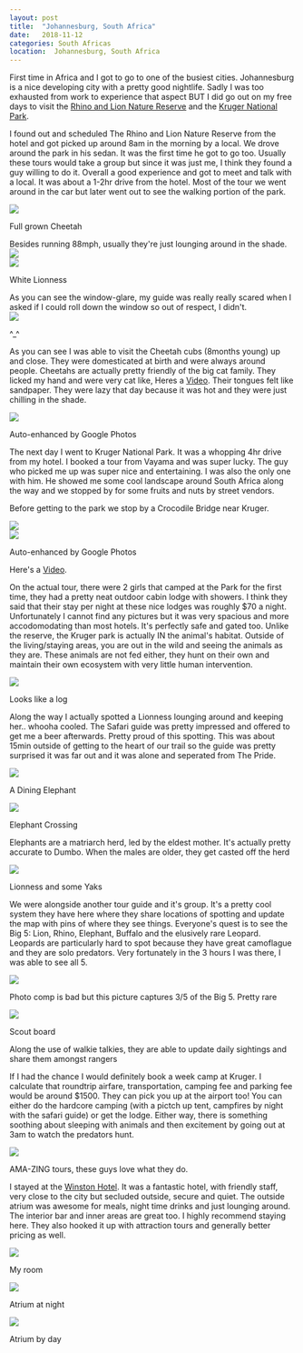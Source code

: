 ```yaml
---
layout: post
title:  "Johannesburg, South Africa"
date:   2018-11-12
categories: South Africas
location:  Johannesburg, South Africa
---
```


First time in Africa and I got to go to one of the busiest cities. Johannesburg is a nice developing city with a pretty good nightlife. Sadly I was too exhausted from work to experience that aspect BUT I did go out on my free days to visit the <a href="https://www.tripadvisor.com/Attraction_Review-g1846688-d2277525-Reviews-Rhino_and_Lion_Nature_Reserve-Krugersdorp_Greater_Johannesburg_Gauteng.html">Rhino and Lion Nature Reserve</a> and the <a href="http://www.krugerpark.co.za/">Kruger National Park</a>.

I found out and scheduled The Rhino and Lion Nature Reserve from the hotel and got picked up around 8am in the morning by a local. We drove around the park in his sedan. It was the first time he got to go too. Usually these tours would take a group but since it was just me, I think they found a guy willing to do it. Overall a good experience and got to meet and talk with a local. It was about a 1-2hr drive from the hotel. Most of the tour we went around in the car but later went out to see the walking portion of the park. 

<div class="post-image">
<img src="https://lh3.googleusercontent.com/yNJop6rGDzZdfqnXJ-G4cixl5KEMH4HZgsFnifBuGzbVgUokFJhBO14Q_WnQSxXCTTskCbIGuWQn1Dd-x9ETsHSKcIMOwKolLjVsFOwwegeg3SOiUEtzy3Hi_-CbPvMVZcMfF0j0aspV4su0f6_DA_RYLJWUclQtk97FS8SYy0_u7lb-Muiwbl3Wr1FAW6tXQeBNerGr089Wut0VZX60QLzIwWxrIGF_Gc9jJrVJwlweHKlMffOdbclPZCjKSIbEM-H-E614KUef-w-ecSRGhy_y-O6Mac5QWtHSI4ma4cBHC9TJkHxDW2GHWbumW1dlu8mmY0xDAX6TIz8xPhtGkDC-GeO8TZmNwBLBUjVkyJaQyQcRZF3She8ee27N5-upXsTA5vejxFr-vn6yu2i45qdzFg8yZv5wv-4yU_UVMu5sMPE8gzhZoaey8LbroSWCtXwHJai2RAG70_ozT90cop8NsBMC511mqqDow1jrMexl7hneiDteBwflmyAbbks_cN3Fvh_OFDDAb_AnU7KxZbIbeaMw1szQ-398DDnhgh1nsnpeEvq88PvT-dnNhJ-ELdhXNcyq2TQ50neEgkA8B5nAPtp-KbPNMlDUpqrubgI_9WhT0gUtKJFvVm1gmPY0sKHirV8jw-e6JuleodOknYLomw4vcsGkwY-B5kR8rlfTNVRKBHOMxLqju1OZRNXTQVCHN6oy33aF=w1998-h1498-no">
<p class="post-image-caption">Full grown Cheetah</p></div>
Besides running 88mph, usually they're just lounging around in the shade.

<div class="post-image">
<img src="
https://lh3.googleusercontent.com/rAL_pQ8-EEzeyBVByY1OB-_8WG1FPEqF299hCoWHotqKQTHatoaFVfTNVaBGZ2WG-jOELdlO7qyKySo85hc89bmFZSTMdon_wCy2dd4xTjVnDFhj3VAUGSk-MiakED6pIJcqD-D6FXrXSM-p4Aq6rEFWGsO8yeTLl6AB6oDvX5OaG90rFg2HMsvx9RUvwYF0UBZ1tZOiPLgbZSPBdRhopiFWqpIjkqAI9gqrDs7hvKyTCJplYReZ9vgYu-vreM8PA4WCcuVVwhKgs0IzbWyiGQNbWqREBtc6cSCYsKyH-7ceK2M8zrlU0fnHtz1Xb_axawHZfvAB6nAG44k5D8-dn0-Zt_6eO4xwPR1xc-XPj4LW_aFSPKgmlDHc_TrYQmr_KqTVph39Q8wWcNN7sWx0Hug_My2BkKG637AF2qEt3bKw1rTH8y5xagFipY9MyyeLTb0YEdeXsrxEXCg58pnPytDtd1WIWbLTTTGZRX3DWCIsybpURrk6Y7CBXrbzOYVwhS_UBMbOL_D6hGTlk2DYtZEave-6_PceLw2ZzZMVSoxLpfuqlCVPZBm-bv3hfZAzr_pZWNc37h-KUJApDOvqiFrbWTnIXA42T2CrAC2kiJlWHH7K7J2zmHABXW0mwuxfkoweet7nSspN1zwb5V-5UZCE-oJXzdMTb4HMm5AQRRICKPcZSTpL0JwFBmfT2OrQ1aM4YF-nWrUL=w1998-h1498-no
">
</div>

<div class="post-image">
<img src="
https://lh3.googleusercontent.com/gIis0EI8qWCH-ebS0COb6bDLN-vzDeDNctsJT_-9GX85aB2cDdkw3JY-v9bZhrablZRV8_vdTzdSa98pBZNQJJaKI4u8V0vEk2FgRnwCda1KWnWT7RarOp8iRgT2Hi8IiVLXEmXzHbO2o5tzhYfXNVFkc2PnArt2vp-rZXndIabaXRM_k1sUlV2nAJ46o3norVtVjecg7lk-cEJc-FvXA8uusfFCW1pm2ujG_gw3DtwrG3msOwypJij1_EO2jcfoeVvScinauOTmROQwf5qq3w6ud_L-2Fo45HWXHkuGu_nSJLDaJMPKqtJz4uKsc6VPKG-LorM5HbRi2BNRQScZxkdTETuCRDvQmSbYjpOjE8vQPw5J2LJqdyYH7ilZGoqUPRnY_hTi6wh18aITuuD-zgCZq5pRx7ya74f8E800SeX9lJd_L8QsMzB5AmxbkvAEU4dCb65Xv32gAZ84-xEBo-0A_w0xQSMSIkGi2qKq7ma5P3Iov-40SCsEhkkDT4MS02OpIOUUzR8LtyvgKTFrVuCIVpFdo88ojgTo4o2ma2HxpDzGe1cpmIFmO8Letv3Pnjdu9Fv23uEiJcUAPqXebkrnMctVoW6_b9_1lMdjyC88t5p0ZVwjmpBaUyzrA8Szazw3nbSgwlY9PyovcEa0Iqutl1XJ1UrFIL28GSvlrOu2E-lFKmPVSeC2PsNf9n1pk6iFG8kHpYSX=w1998-h1498-no
">
<p class="post-image-caption">White Lionness</p>
</div>
As you can see the window-glare, my guide was really really scared when I asked if I could roll down the window so out of respect, I didn't.

<div class="post-image">
<img src="https://lh3.googleusercontent.com/TdhBpa7zVYnXS8ENKYvlmJrmRgkIFAwxLSfmTI9q5ZjkUomdQbYBHhiuEu1Ea5VTRl0wtroT2mWlV2fW7nQYQSDlyjaHUHZKkNgivMMvZa4M2bvdOF4SwIJ8-KRngHLhYDBDJaKqpErL9_tMF9ysYnUD9sZgg0_Jgyv__Gp7GBH7mEe_5BW5Wa3tBh2f2jx7YTBjhhWirb0iU5m5CBjFWjEM7ZkNANc2E1lJFTFvwDwmuRgY3j6JeYIVsp8ICSJW5PT8EIoAofKg6EPZNEQFXNc9f2JYrjdGOQ7EHy9cFbwJ3bsvNjvKh68sHrL9SOhKeF6sy_d8s4JIrTV-WSaEUNNr_ucdo3TBxp7geBm8LkFzU0fW3Jbg5QcNUkckbgJoH6Xt09ojXh7phADVv8SCy70XCzOBzDnYhxzKLdaXvqox2Pc4-srh-5V9j46j4_ooAyZpjnadklKHz8RNOpX8_crQozGitafbewESEges075DH3i7cC4nZqcUt6sTATqkCbJapbj7KXlXfeaG2QjKuE0ukaTQvDOmrdGqv-zwRUmnCOvN59BAOHjXewQX3knhuI9YZWhIR_paaLrWVtaJGPa4YADaVbz8ATELl1Vm_PsviA4BAzcWONgdoX3fdkpW8BznMefmkohmWWMX1rdMdDhPXec3EhX8MheAspm73AMBDVaXGwRrqutfx6a4NshKLAn98KBhZ_P8=w1626-h1220-no">
<p class="post-image-caption">^_^</p></div>

As you can see I was able to visit the Cheetah cubs (8months young) up and close. They were domesticated at birth and were always around people. Cheetahs are actually pretty friendly of the big cat family. They licked my hand and were very cat like, Heres a <a href="https://photos.google.com/u/1/share/AF1QipNM2YYoCLtlKUkvrLo9BXXwMXg44huhXAkSTu836Yh3LcAWvYJmkanCJEj-ZMHaGw/photo/AF1QipMZlIseMQasEjkNtCEJN9MD10PzchTysVc6z7c?key=Y1lIeTdoZm02SVBmY1paSDdCdmJTdGJac01veVF3">Video</a>. Their tongues felt like sandpaper. They were lazy that day because it was hot and they were just chilling in the shade. 


<div class="post-image">
<img src="
https://lh3.googleusercontent.com/dsX9ckbKm7c5xeAraTXjHmCHwlA_wKZVKTj_IJXn3UY_4ZA7JPsrdLUFhbX9r5wo3MlLUXv5rMeEkEBqOjUNm3YRq7PMps92YXKlS4hQOkGATC_pcFzxfJ-5FMTVgoqPMclsI_GDzpaXwKy_B3nClcvoKfuzKif8Im-rLzQTqV2KuYKg8siOErqLwlvzrEY-MwUNfjLhxZ5YzYIVc6oxTbh21_OwMMnPGLmHjcHGme1AgXdiNC6d93tE0X2qKdCH0PX-wqhr0f4ne5XarDpGfvls-FuCVA_srp3f5l5q9fE0NVJSLeEbkqBgcRXhB56PXD-Qr6eGHWwm3eCOQDEqx0s5xFNvEh3MbIr9us4SzQo-14gDt4Y3PDG9_igqUj5BBJQdD658jWgONvkI3MjdNBZ3XMHr58ny-A4nMdayQZ3-mUvH0ZNYwusP5sqSYffPakkDmq0BVTUBXZDj75ToU_z-aX3benMPOaHpbrUz59pe9JaJc-qSafXoX9uoE3btSr1FDW4CWsaGiqh4CymcQkKrSi_skNignfKdznGOSO6LcfpMchpWtH_WV3rTdw0w1wQonIzF3FZ600aFpvzs77DxtBuqRonAbAToNxdMIjHW_sFXFHDki3bbCIB1kBZgWN4e3cKqi6udP1rplT6Wkuaw-bW9vy6cYHZgO-5sg3kG3cf3En-K4C9mGBIH5CiNtymyU3vKKtJ2=w1998-h1498-no
">
<p class="post-image-caption">Auto-enhanced by Google Photos</p>
</div>


The next day I went to Kruger National Park. It was a whopping 4hr drive from my hotel. I booked a tour from Vayama and was super lucky. The guy who picked me up was super nice and entertaining. I was also the only one with him. He showed me some cool landscape around South Africa along the way and we stopped by for some fruits and nuts by street vendors. 

Before getting to the park we stop by a Crocodile Bridge near Kruger.

<div class="post-image">
<img src="https://lh3.googleusercontent.com/7sB5-hDpOoDIs_2Ce5UquSyf0lxinGfn_ALbylO3eOjU9USv_uZSiB2KPxlVXcRwFwMaa55A52dmdLfxEspGqWSJL9h2qSCeNbRe6-1zazxVM0CLYRFdBMTNq3yNTKSR_3QkbLh0Ojmr3CqtxvjfRMiX9EPHAMnWpXAQImg8keXkwI9-h-RGLtCBr5Z46Ak0WB_9ZbpPFawUsAVrMOHvHvCful57D98tnCxs7fjjtsYJFNdMAbeYZwVf8NxqXW_75-mcIN0o7CqFycH61zJ1gwNQS2gKpjIMUdWv52R1m9SV6NsGL3tVid5TTAEcuRofj1PI_kkxVqXIe3dZk8qfLxY2i-eG7Kv-fY0PROezKbUFqIv-8qpT8O1veNphebJD3WFyvtb7bqoVoDNj2jOHBKXpzhL0Np6RR-ZjKMTddgq9F_lWKQGy0sTOgpdc9ZVpdTl0TrL_T72ZEWgmDHWtaWpo4g5JAyPGS8wbWZM85awrBLd1Ako9EC0n340yclh1MXo7v_OCsvNPqdNTRoO763ucrefJkVH1icTUysrn4j72l0zhj39iFE_tOtXsLNcC_65fkrRyxouZdBSqydo-ilVdqiLcGpTJCm597BmLK7N3-QhT-30Z9iNMegcRtIG4NbSVj_TLG4Mn0JDAegZY5dFz07YtVqrScp5PHn8RXhFMTfcdPrnFpoxl2w2ti6n0aPJ_YXmTXT9e=w1124-h1498-no"></div>

<div class="post-image">
<img src="https://lh3.googleusercontent.com/NkjN82uoryPIHeVa4N3GOld-y4_zTdaj-usQidp44I-h1xBCA2UaAjLvwTgenPxOXsltfI4164ttrYHEYCcJEzGgHm4x2mnE1UHQum_koYLOtLGLmiHhedJIzggm84NP-5OJAAuTttdazL_8N_VPcfUgOz_RkvVJRdM5wywge1ZQaw5o3Vj555_PMeS4HlaVfJNENQa6psGiVtGRrt8g8fPomLewE2amcY4kHV2YAePu6wdGKc9rDge8topIAUoWCU65NsgzsmfD-L1MdGlNs_WoBspJGXnbqmgG6vCuYR1oE29fLBYbL4SkcRFXFW4Uq0BnU8PjIYj7HBO4TFcnfc_Ge0LpJ40RtooOX3yrC2CgxnIqt3rQ9dNJWZDOE5BLlJ1QSWr-wuxeEFwsIduKlNzHVpiX2OQe9HNjp_s-32cHZfF_NasySL8Hjt7OPWLJYbHEp3f8m0zKKoxmu4Ayz7p_DvKaBeTfLoE4U7zepu0gzi4_7OvLbItKE50A8fj1O6UVEZZBwbnOuc9JsHN954kYjgqwlbDiHVQWUS2g0wvFxriW8n5hv00qKefsLGreYMOCiHl65CNNaiJHo4oLdPeaJcUB1DjrYUYG6UMQgOFHbsux5MKkSiqDOzvUzoSteuFPTWoA1qIMQTYSvMrNsgdZPT6ABmUn2vgYurPuvxUi6CKGbLzCNzJ7SeiK6bQrdnV_t7S1Paq5=w1758-h1320-no"><p class="post-image-caption">Auto-enhanced by Google Photos</p></div>

Here's a <a href="https://photos.app.goo.gl/WPCi93SwuWpV8hy37">Video</a>. 

<p>
On the actual tour, there were 2 girls that camped at the Park for the first time, they had a pretty neat outdoor cabin lodge with showers. I think they said that their stay per night at these nice lodges was roughly $70 a night. Unfortunately I cannot find any pictures but it was very spacious and more accodomodating than most hotels. It's perfectly safe and gated too. Unlike the reserve, the Kruger park is actually IN the animal's habitat. Outside of the living/staying areas, you are out in the wild and seeing the animals as they are. These animals are not fed either, they hunt on their own and maintain their own ecosystem with very little human intervention.



<div class="post-image">
<img src="https://lh3.googleusercontent.com/6j1_FkEBkta5KXr9upgViQ6-TWNTq5ul2IXP7yw4JY67xHEAFX75kq4Ui147u6ww8IwDeJFrEF1n1x62ic1X2ZRDPNHxxBGvtBpscED3828RH30KHvI6icQ7VWnpYkk-6d1t3XonX-rGOP2H8L_oKhUYQ5BqgdYTKC9_pY37k77b6oD8wZRNZwCh0GZoLpjCB8R3iV0f6OGKC7wJsTXHY8tXPT5H2b281slwqS87e80SVZwKu1M2RuNuZqePevM1teU7jBlZob7LxtOoBus5Pxmvy2pgd2OQ0pycj-9NCSgIDn1xtaJWVNRZ_wfC5jWVg2LPmU3nXX9_LPJzG82r7y6Dq2ioUzCzWfmhZO5voXVQKifOru0kv9cFWgucnFVyVVQ8hcyInY7BHtGLtnpVhaG048eQmbE_7EGVmInEI9l2U-UfUC4gft7xFNbK9CFZ-TFJaBfVsf7t1XkplNWZNud-3xyUYuzClz4k4f1cLT6GjYrgpcqY0hpowo5xmPPMBd5Yq62qoHMKsvgehJ0KjT-06rVbXRkpkbN29qex0_nIEY3iChkOjB8C2oN0MJuIonlED7HXUsE8wHyz6FkFLGiyE9_jjtjidSW28sI3P0y0CSL0R-CjFiWSLwKN85Ihfm24Uv7LxWu_Dp0E6fKTh9DFA84nn9Rs3FN7D8TiBpu9h8BsMgeHl7PX7bpfYK3ciha7MFb1f8pW=w1758-h1320-no">
<p class="post-image-caption">Looks like a log</p>
</div>

<p> Along the way I actually spotted a Lionness lounging around and keeping her.. whooha cooled. The Safari guide was pretty impressed and offered to get me a beer afterwards. Pretty proud of this spotting. This was about 15min outside of getting to the heart of our trail so the guide was pretty surprised it was far out and it was alone and seperated from The Pride.

<div class="post-image">
<img src="https://lh3.googleusercontent.com/o217zOmJYxEHfAdmGhj8WgtS3tC0ngIfX0qMM-fXrFT6UTNqea2rMyQlyLKq0fR5iJaYbe8tj3w1XYcqrhUrwQvxmRjYLUCKu2D6l1BmZC4xD4DYkkaHrOfiwuKiRprEwSz1BpBCkN2BQ7-u4pnCxV6OlVFXylyintt2IgS9Lb8EAtAEOCyUstSAlPqEOej0xWcaD55idkkdTvnPWBKGVocQdZwYa8Lizlr2Zd0qGDZH3_HHGCyCT6nDuxdjtJtpligmiwZQdBxmYPbo0hn0l5uv8Wge_krr8Y8-QXT1EZUeDZCnLdpv89r-MAOyI_NkhjzHDmh5og03irWLWoO-teQfH9pGtlPZfpFa5NSHnqc8mRuNQcJdxvSGEbgYtaLKB_lkfS5n6CzP2824gp6n1358xrQdene0VPz8c6mRiNV8fAsVngzQCfU_7Dws0CKRZ5ZYXRYfVnD-0P8qFCnCUgO1eu7JPAriutYotKZ-ZADbtbGwKv5Y-OHJbnrfAyhJYTgw8I4Ltg-QSHYXcrdsuRhWzfzYBfhfq0u1kMpqKNGf82PnS15Fxu3F3R9C4IaSDTKEDzZBWoQCmKxWoF6RVHB4ysbhy8UKvybsuD5AhsHwHxfE-SbDoU5Vn9czInj1sBWKHVvNgf3Kjc5JmVo-ciRUsykoenB8-xiDqw5SinzhVvZsfS6Od5gqnq_cN-WyupAf3HZZBBl3=w2190-h1642-no">
<p class="post-image-caption">A Dining Elephant</p>
</div>

<div class="post-image">
<img src="https://lh3.googleusercontent.com/n7bopcNHEdJ2-HKpetMBFfqZGNbTvAwmxSy41KWdr1r8IAOZvXY382uDLVTHgjxL2NPFWgvwii26LfYV_no_KNQvg4XWq-ibgLtA8dpMc4KxgJbpRBEXbwEi_Oknuo6oao774TLCRphtzhS6Kb_lyS-HqJgJcVh2SlGq5WqSkVSEO7LqkE2iVVanS3ggnLcI56qfmb7KiTCKsv110-QQ3OHkBtM6Wbk3WJdrW6p4RJvYFDEhkmIWPIU2VHgkWmTiKRcFIcYpSKkZZlko8iTi2OQTUGZpDum32N7G2HIFM9sQv3L0-6XfOBoekCGFV3qPx1H99GJArLZWNN1mgLkYMaPizT3YA2k2gAO_yIMKtncLnf0FB32tQNKu-D5EZEv-Y9c-Yf0uFtDMt6MjVSxllP4fwKyPX2a2Jk8lbrN6mJh_0bBnGExdkunfI65JaKbY1ECFIAPVtiy9hHhQqvCwmYUePT5jyw5c4Noj1ZtIHQ5TyasPJZzconYXLi_D4p0R7EjNYbKJlFqp1GeyG8Ju23fqZHiwa2g9r2S1m2wR0FwnDzcK36VvF_-qJ_PzpaSovXKHUm-YpNBFy1V3s0ygdlzIEaTLJcBIxNHAescB2w69503oF02LlxbKUnQF5X030dn7G9eQDX20GlX1FU-8hWjW-PZjz9J63Ng3O5sAUFyRbrSPr4C9eoqfYYYW8beXt5FDSlm_SEWL=w2190-h1642-no">
<p class="post-image-caption">Elephant Crossing</p>
</div>

<p>Elephants are a matriarch herd, led by the eldest mother. It's actually pretty accurate to Dumbo. When the males are older, they get casted off the herd

<div class="post-image">
<img src="https://lh3.googleusercontent.com/dgu8xCsFfZqSkW8rJ2ssvsrl_R0RxeDOZaLhfAi08uRVdiRAjgqHIEpi1I9a6iwjHIz60fqNXYsItSllGCLzWq0A_8B63XKqFPxhv6K5UUyupKcPayOd4WlePXQj8MhzfWsfLVT5BW_tIswSSsOEM8gJL9L8NbXC2zFYfiUoH5pX5D9wgKHRrZDSS7K89Xk5Drh0TRtCOVYfW3_yg6sKohJMjZmRMNoBhTbOAPPGpxqnhTp7541yBcLC6H1G8zickn1EOiHV4BjAnRTIUSsv7lVVWQPHhkyQ1fP3DAadxMZiZO4rwyPiNd-HPfsNc1zN_R2IXohp97ySIm80kn0dEoxftb0PIc1z55n6rjOt85fPIHVoLRmc55DTjpHGmbWCDYEFtAa0KOZ--mxy86-5yOYNW7gkFZrzrPr6wyTzRgTCiD3KfuJqprioJ7QEH7e-WADH2b8DpLaUY3sQEMMuxlHz3r3WC2hBuk2IYJ_MqJeXTdEMkMtbU0qHU6ykKMMZ7L59BDFOw2hX5Si8j0OIttHH3A3_qFG4LwOcjTVhPemUbUKxlJjn3IwpjpuIZ4dtex_HW71i9G5cVaUjPiE0SdcPnO78IrbCRqrrTLaE_SDiHasgh3C_hB7zgqUoMwwc9D6oBQ4wT5VW2LInrvHQ-99tYVRKVeZC_lWE9oqfUVXfdeUAdfV6VkRnXV5KnizPfGMPbizjupYw=w2258-h1642-no">
<p class="post-image-caption">Lionness and some Yaks</p>
</div>

<p>We were alongside another tour guide and it's group. It's a pretty cool system they have here where they share locations of spotting and update the map with pins of where they see things. Everyone's quest is to see the Big 5: Lion, Rhino, Elephant, Buffalo and the elusively rare Leopard. Leopards are particularly hard to spot because they have great camoflague and they are solo predators. Very fortunately in the 3 hours I was there, I was able to see all 5. </p>


<div class="post-image">
<img src="https://lh3.googleusercontent.com/k2vCsvKT9On4EEpu6DSPoShGJRfeAyOpLsVMXejPTz23nMi2GxUZI02RWJwjZh1MwqNMIIkzgJSbEhFYn97U_P3q8v9CCLS5drNO7VnXzsDfQesfcEKc9vy17roklVFXLXenU2qmc98OhnKzmS2UNvLMZxwcbIWlJmTQleQcsHiH3BRSBQeko14zWmPbkaVfQGIz8C_lXdjzTKdiHWtz22XT9ed5r27l9MGpkXzmuo8nlADg_Ii8qBII9iBugwwQJIE4xeAhFCrdBPukeCVL7hT8l89wMlEgG9mE9BxZ6855aFm-lCArzL1b8uDk-YMQNBtGwWnyzL_4IcZ1kdchzfl17Vx4MotEIGlw0tIb9IWV8tJbPSH62kV7l4FFils3EAM2WsWMV-zfxi_Sb_yeHkxizd5IwWJurlQsmmxZVCTN5nyR36gzygvhuvvGVwgedyYUkUnFvS3-lcQ2G1j85q1eY6uwrEnQAefqBmWA-g3iMVFk5H0oFY3WadlquQqkbLXVtiPRh7VmNnlqw39hrc8n6GGGCTxFn6i_31PHBPnthYsBrYB_8Y37klwdobPMItT9cviwXRb5_bbH9fdlLYGv3TCdcnxXFMAJxBYNFEMpmV379-TUIY3qs2u5JO4ZAKy8V9REdagy2y_NzoIW5I5WsvOO8_Cz6rRxGbn-NCKejfMfU07sNbFSOjK--M6dR3nFt8glQia5=w2332-h1586-no">
<p class="post-image-caption">Photo comp is bad but this picture captures 3/5 of the Big 5. Pretty rare</p>
</div>

<div class="post-image">
<img src="https://lh3.googleusercontent.com/wRMwpWWGx2GfniynDbxPIYLXMjmPWjWRPujVWALViQlm9YNkWAgx7OePnMbDN__d4DkJrlE-sfeWNbDY8FDaNV5ard_gFvpqlgmKCABfpZR3sQXbdPraAVaIv8xzKqPzigTeYT5uOaJoaqyYSNxrq5Vghz8towZvHOWwI_4WEn-XbiPCoQJVlLHFnZm81PjxYKTTq2_JOUwmxRvC1dp5fzCSI7G6905NlekP4Qa7oNukzf9tWH4ZuADigFM0aNdRwf2TS44WGZYhoCNk_j8EmMYB85omRO6iYaUORjd3P9jmQgX32wgRq5n1YL8D2jYxdA1LGGWATHQVNrYDoTIQRjFbrcO_DMkkTC72Ld-sm-HZnNgZTlhQcL1a6A9cTG7HNcDCtFHQpogPb1qMM-RnB-33SoQFqukfYcMz7iTWyN6czAAUp0U9f_fkRDlf2Fwr7Q2nOdmc7K2BENFrwW7zn_pbvGoii1SHa0MSqbZCrK_crcyucfSEU4JG95KrUXja4r3gOBs8dHjw6UCLIKi8caNj59kB7z33iKOVTipxlEhDJkpxjgvZ6ksN3O92KOxoVKM2PvQOjLh6yGDpz9wylI7sNaA26ptJUf6ufTi4brt4cg99hXwRRxK1o8raVmWAZPImmFbADDfHg8Tu_fIcAd7VgG2L3JsCZl00_m1phFSwVYXmhtoIdtmEE7-B_exbL9mgdpUTeCNd=w1232-h1642-no"><p class="post-image-caption">Scout board</p>
</div>

<p>Along the use of walkie talkies, they are able to update daily sightings and share them amongst rangers</p>



<p> If I had the chance I would definitely book a week camp at Kruger. I calculate that roundtrip airfare, transportation, camping fee and parking fee would be around $1500. They can pick you up at the airport too! You can either do the hardcore camping (with a pictch up tent, campfires by night with the safari guide) or get the lodge. Either way, there is something soothing about sleeping with animals and then excitement by going out at 3am to watch the predators hunt.
<div class="post-image">
<img src="https://lh3.googleusercontent.com/x5WYZMMtoe1y3MHvUSLQza7QvFCOKPI1lTdXTj3Xf62El_aP8ZReHFCZC-8V4Yqad6xAfE1uQ38-5u-3ulpu_t0r8pA407JlMM3Rx6kaa1DurpuQq8YA_0fmYlC3OQHcThUjNftsa_mGE_SyO4fhR_02-gC2_ILfw5WDaaizWbw7eBC2keAga3Y4n1s4yvWD94ePnUW-UCzX-VloyLl71vC4eXlg7OVUZeBjOogz-lTI7BJB8JcEmxE98cY42Xb9dCP97tafCXt3VEEzeBngBCBEf85Nr6rGJQiBGgXnjLdJjruLafi99CFzQN1L_kdGODsfRKbU5KOHqw0Wuv20s5b7OdMhErytnqonEhheDznFIvxvrSp2-qwRKMD3vx3LTliSygd7NPpgoLoEHBydG4FDWxTsWTsrkvOn5PvC2Oj7vVYOmDA_HRyBIS-MiAKXTSqzE52lqS-6gEftxbi283qeU-IfE6EiXf9zX_wae3_k8q1XdMmMP_lulXijTYR6QwJ8kcq6MSvGa1yBMp1mD1iXPqSVqfTxJoLS5JlIrzAC5LQUtB2ltTf48QmliLo6J9PygpGDFymVOyBjKsykrJEQY6tduT9CgRG8gwhhfUw1Jm7M-chUY6GRXdKZzIoi9NI_1A2Nr8ncbS1Y2WSjDxv1WnQqXFLVEkdnTzo0l-3wg6mIws2x6SNBVbWiuV_apY1G9t5VkK_u=w1232-h1642-no"><p class="post-image-caption">AMA-ZING tours, these guys love what they do.</p>
</div>



I stayed at the <a href="https://www.booking.com/hotel/za/the-winston-johannesburg.html">Winston Hotel</a>. It was a fantastic hotel, with friendly staff, very close to the city but secluded outside, secure and quiet. The outside atrium was awesome for meals, night time drinks and just lounging around. The interior bar and inner areas are great too. I highly recommend staying here. They also hooked it up with attraction tours and generally better pricing as well.
<div class="post-image">
<img src="https://lh3.googleusercontent.com/apUFkejpSqCuigR44VQ8T2V0-mp2JrAcT4O_B0RXLjtfACIKl_V4bpiaQXrhCtfQE7ABE7nH9GsSFLxbutxIV-Nk5qbl2POvHI3b-LhxSitu2Ku1sx_y4_IvlxjiPq9fRF-Q6rsFq-c-MBPlX4CpN6MUb3mHy37uEwE8bshz2vxIClQGS-k-Do4_v3FiBv3IV3MOJDqQMwIHpXMPOFc8ehsD7KwQVoz2xAz4AHwXBdLyVl_LAdLwQSDC_UXXx59SMKuG8vfUGWnFXRt3s6OnzEQorS0wVqfNbX6pomv3xgpc0Cyz6l6dliYK0QLnucrsG82nkxfdmUEewsoYsNcAsq6yvkkrXQQvHbBrJqkfMd2tkdqjXMHIxBZiQzhF0aIUqP4FmEXm1utkkC_llPbAc5lceXzKt1iPpxZkDM-DM7SnxbstWWs9x64_l1tCfbLys41_ZJqVpB62COvDQhLmozq6v2WuFM3ECMT3K1c86n3jtV3X_7BDaLuCRi_fasjsePByIDxkoGXiXCVUGED4pG6xALZqB9vnE8wXlen9DNAVLyvmNJhkrPrKVD47ovfLOpo952aVROGWADPBluBlxKfYlRLNif7Fxcv6XQ3q0J_6sS-qbs_ZSp93jlOxzvILnrJo4NYj2ZLcG0WfMVtBuAL0GcLkD7bQG6gzIvuwOHDkAKvVO0bifEvq_CU9acgHcK84xOvlimnA=w2190-h1642-no"><p class="post-image-caption">My room</p></div>

<div class="post-image">
<img src="https://lh3.googleusercontent.com/BwNNbDAULRAFOu6OBj95w_5NKImEz15Yr2CGJZHcvzmclJJjLchXGDrcKAL2QZ2ig0Sip8cDLLkiCbMDApVM4u5C6VuIsD86LCofpov_-IGdkLRctNwPKj48skeo5FQH5X2RpUthk3pb7h1dwbz-wXY8bO_h2epzbHnRYBShGin0awivod3bASiaoMQsSsJYe_jGPFI-KsupVIZoh1VvZSS1JSiFlUBAtPeguZRIoZjABD19H97z3ZnnLXOmN9bBDl1E7-hxqzwLESWnBZmxmgEGYmFwn9O7pcgtdCVCTpU56o4sKeBerrDfeaOHyaNP5WBdnaFQLNiTuP5jM9wEGTQuaz11psF10DiUUaoTfXXIKs2W-h0Bc2DHsW356m9ImsGkPMGpzenrB4GeDnV12TCWz4N5-Vvnrw8hZFMXHRfsqQkgs25fhN-6_1cC-bqyBffJ0lm3R66MEGeOTGgEcgXdewnYP3u1TkmCa4hJwQexfTb5bjUcUDlVjwnGMCv-BERv-ZWuZqyzpR7Y8mlK55J3LqAjG5wOF1j4L61qOrKr9is1_r4AROfFdqq3zRNejV4B3WfXWdv1kJz4U-NLFc_BWOYk7JlED2vx2f1jKIRhHxQuyBpsmiW45ANzVAKhSzkrva56mAqHwGWr28guU8IAtUeix19qs1kbN9APpTOZMWZBZGnFEAGlCIYHT670uL0TvucUuIVe=w2190-h1642-no"><p class="post-image-caption">Atrium at night</p></div>


<div class="post-image">
<img src="https://lh3.googleusercontent.com/5JIGW3kQFd7v7GjWmvFRD3GwJP-y-CWWBX5XnXplXt3sAQLbSziwzrY0JQ-CkA4nnqffMw7s9H-2cS-wjPAILDv6UwdQi-hRFDnrDGtWyXj-U_ukw10KJ4oANB2aYmRRX-oZ1nwvXcV3uxqpeOQJbS_I9zC1ixG5nCFrOsASCv-BiR1lcvmeMSMm9i-028cXYXPnt2upm-an44hnVLFfTuMAC1SgpCV8qFbtM3jKjVjXY1_8MY992RtdF-I4aFa5v7Kr4rP7L4Fs1W3x9zqgqQLXFkw9O1c2B32XLy-O6ncZD7iZ9Vfu5ANiLePrsFwLoZtLcwJX4FPjj8C5WbRLfkkLWR0KAAI2skBIouXaUg90uM9NeqfNSOswpnaKN8NNyEaBUumed58ltbl8sQnHTvo6XEubOdp4bA38kpTMOF9paf_jmhufPINThlIv4PCP_SlOpNV33oSlbgJr0SsOU2iY73nVsePEwzempPqdYeiyCySJUEL69yc2sHJUwjMBuaMXeCDRGBf8HcsS_f4cMwxiGWr7u-9vu0_JHksfJ0s_0kyCMeXMFulM2TPaaV7S49wOn6oi1zUyjGHFiG0psSrvApkh8MnmVsmlZMQ63K9yNweMNbNEdKDRsRAjNhiSzVQ12Jz2P5fxipx-mV5ZAM-cUbM_HLszF3wVbQbfimJnCXdF9tErbnS5F26SBa_H4a3ySId2vw7j=w2190-h1642-no"><p class="post-image-caption">Atrium by day</p></div>


<div class="post-image">
<img src=""></div>




